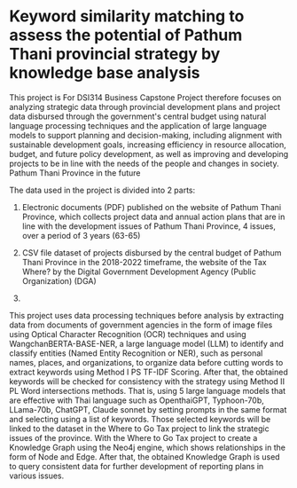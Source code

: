 # Keyword similarity matching to assess the potential of Pathum Thani provincial strategy by knowledge base analysis

This project is For DSI314 Business Capstone Project therefore focuses on analyzing strategic data through provincial development plans and project data disbursed through the government's central budget using natural language processing techniques and the application of large language models to support planning and decision-making, including alignment with sustainable development goals, increasing efficiency in resource allocation, budget, and future policy development, as well as improving and developing projects to be in line with the needs of the people and changes in society.
Pathum Thani Province in the future

The data used in the project is divided into 2 parts:

1. Electronic documents (PDF) published on the website of Pathum Thani Province, which collects project data and annual action plans that are in line with the development issues of
Pathum Thani Province, 4 issues, over a period of 3 years (63-65)

2. CSV file dataset of projects disbursed by the central budget of Pathum Thani Province in the 2018-2022 timeframe, the website of the Tax Where? by the Digital Government Development Agency (Public Organization) (DGA)
3. 
This project uses data processing techniques before analysis by extracting data from documents
of government agencies in the form of image files using Optical Character Recognition (OCR) techniques and using WangchanBERTA-BASE-NER, a large language model (LLM) to identify and classify entities (Named Entity Recognition or NER), such as personal names, places, and organizations, to organize data before cutting words to extract keywords using Method I PS TF-IDF Scoring. After that, the obtained keywords will be checked for consistency with the strategy using Method II PL Word intersections methods. That is, using 5 large language models that are effective with Thai language such as OpenthaiGPT, Typhoon-70b, LLama-70b, ChatGPT, Claude sonnet by setting prompts in the same format and selecting using a list of keywords. Those selected keywords will be linked to the dataset in the Where to Go Tax project to link the strategic issues of the province. With the Where to Go Tax project to create a Knowledge Graph using the Neo4j engine, which shows relationships in the form of Node and Edge. After that, the obtained Knowledge Graph is used to query consistent data for further development of reporting plans in various issues.


